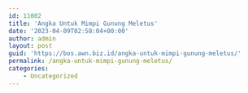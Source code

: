```yaml
---
id: 11002
title: 'Angka Untuk Mimpi Gunung Meletus'
date: '2023-04-09T02:58:04+00:00'
author: admin
layout: post
guid: 'https://bos.awn.biz.id/angka-untuk-mimpi-gunung-meletus/'
permalink: /angka-untuk-mimpi-gunung-meletus/
categories:
    - Uncategorized
---
```


